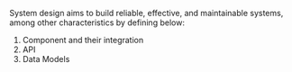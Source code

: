 System design aims to build reliable, effective, and maintainable systems, among other characteristics by defining 
below:

1. Component and their integration
2. API
3. Data Models


